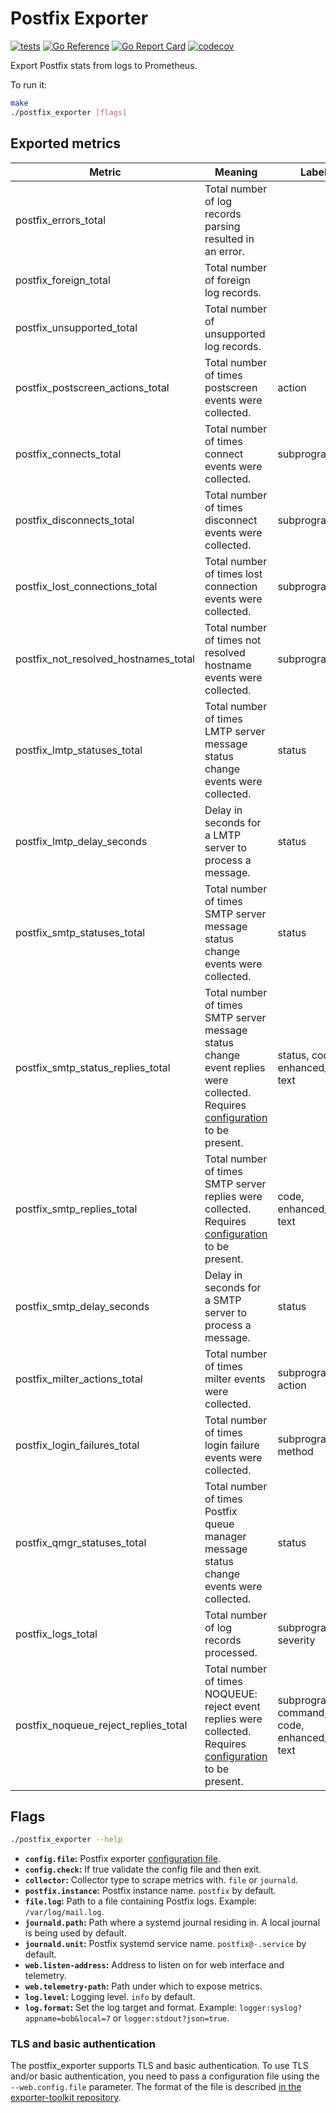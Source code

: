 # Postfix Exporter

[![tests](https://github.com/sergeymakinen/postfix_exporter/workflows/tests/badge.svg)](https://github.com/sergeymakinen/postfix_exporter/actions?query=workflow%3Atests)
[![Go Reference](https://pkg.go.dev/badge/github.com/sergeymakinen/postfix_exporter.svg)](https://pkg.go.dev/github.com/sergeymakinen/postfix_exporter/v2)
[![Go Report Card](https://goreportcard.com/badge/github.com/sergeymakinen/postfix_exporter/v2)](https://goreportcard.com/report/github.com/sergeymakinen/postfix_exporter/v2)
[![codecov](https://codecov.io/gh/sergeymakinen/postfix_exporter/branch/main/graph/badge.svg)](https://codecov.io/gh/sergeymakinen/postfix_exporter)

Export Postfix stats from logs to Prometheus.

To run it:

```bash
make
./postfix_exporter [flags]
```

## Exported metrics

| Metric | Meaning | Labels
| --- | --- | ---
| postfix_errors_total | Total number of log records parsing resulted in an error. |
| postfix_foreign_total | Total number of foreign log records. |
| postfix_unsupported_total | Total number of unsupported log records. |
| postfix_postscreen_actions_total | Total number of times postscreen events were collected. | action
| postfix_connects_total | Total number of times connect events were collected. | subprogram
| postfix_disconnects_total | Total number of times disconnect events were collected. | subprogram
| postfix_lost_connections_total | Total number of times lost connection events were collected. | subprogram
| postfix_not_resolved_hostnames_total | Total number of times not resolved hostname events were collected. | subprogram
| postfix_lmtp_statuses_total | Total number of times LMTP server message status change events were collected. | status
| postfix_lmtp_delay_seconds | Delay in seconds for a LMTP server to process a message. | status
| postfix_smtp_statuses_total | Total number of times SMTP server message status change events were collected. | status
| postfix_smtp_status_replies_total | Total number of times SMTP server message status change event replies were collected. Requires [configuration](CONFIGURATION.md) to be present. | status, code, enhanced_code, text
| postfix_smtp_replies_total | Total number of times SMTP server replies were collected. Requires [configuration](CONFIGURATION.md) to be present. | code, enhanced_code, text
| postfix_smtp_delay_seconds | Delay in seconds for a SMTP server to process a message. | status
| postfix_milter_actions_total | Total number of times milter events were collected. | subprogram, action
| postfix_login_failures_total | Total number of times login failure events were collected. | subprogram, method
| postfix_qmgr_statuses_total | Total number of times Postfix queue manager message status change events were collected. | status
| postfix_logs_total | Total number of log records processed. | subprogram, severity
| postfix_noqueue_reject_replies_total | Total number of times NOQUEUE: reject event replies were collected. Requires [configuration](CONFIGURATION.md) to be present. | subprogram, command, code, enhanced_code, text

## Flags

```bash
./postfix_exporter --help
```

* __`config.file`:__ Postfix exporter [configuration file](CONFIGURATION.md).
* __`config.check`:__ If true validate the config file and then exit.
* __`collector`:__ Collector type to scrape metrics with. `file` or `journald`.
* __`postfix.instance`:__ Postfix instance name. `postfix` by default.
* __`file.log`:__ Path to a file containing Postfix logs. Example: `/var/log/mail.log`.
* __`journald.path`:__ Path where a systemd journal residing in. A local journal is being used by default.
* __`journald.unit`:__ Postfix systemd service name. `postfix@-.service` by default.
* __`web.listen-address`:__ Address to listen on for web interface and telemetry.
* __`web.telemetry-path`:__ Path under which to expose metrics.
* __`log.level`:__ Logging level. `info` by default.
* __`log.format`:__ Set the log target and format. Example: `logger:syslog?appname=bob&local=7`
  or `logger:stdout?json=true`.

### TLS and basic authentication

The postfix_exporter supports TLS and basic authentication.
To use TLS and/or basic authentication, you need to pass a configuration file
using the `--web.config.file` parameter. The format of the file is described
[in the exporter-toolkit repository](https://github.com/prometheus/exporter-toolkit/blob/master/docs/web-configuration.md).
